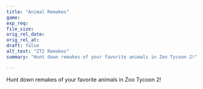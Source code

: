 ```yaml
---
title: "Animal Remakes"
game:
exp_req: 
file_size: 
orig_rel_date:
orig_rel_at:
draft: false
alt_text: "ZT2 Remakes"
summary: "Hunt down remakes of your favorite animals in Zoo Tycoon 2!"

---
```


Hunt down remakes of your favorite animals in Zoo Tycoon 2!